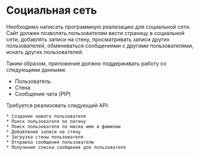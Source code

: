 # Социальная сеть
Необходимо написать программную реализацию для социальной сети. Сайт должен позволять пользователям вести страницу в социальной сети, добавлять записи на стену, просматривать записи других пользователей, обмениваться сообщениями с другими пользователями, искать других пользователей.  

Таким образом, приложение должно поддерживать работу со следующими данными:

* Пользователь
* Стена 
* Сообщения чата (PtP)

Требуется реализовать следующий API:

    * Создание нового пользователя
    * Поиск пользователя по логину
    * Поиск пользователя по маске имя и фамилии
    * Добавление записи на стену
    * Загрузка стены пользователя
    * Отправка сообщения пользователю
    * Получение списка сообщения для пользователя